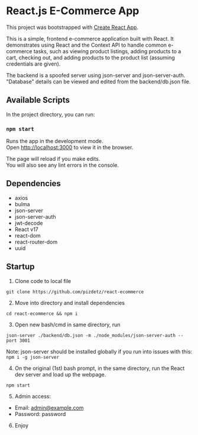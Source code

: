 # React.js E-Commerce App

This project was bootstrapped with [Create React App](https://github.com/facebook/create-react-app).

This is a simple, frontend e-commerce application built with React. It demonstrates using React and the Context API to handle 
common e-commerce tasks, such as viewing product listings, adding products to a cart, checking out, and adding products to the 
product list (assuming credentials are given).

The backend is a spoofed server using json-server and json-server-auth. "Database" details can be viewed and edited from the backend/db.json file.

## Available Scripts

In the project directory, you can run:

### `npm start`

Runs the app in the development mode.\
Open [http://localhost:3000](http://localhost:3000) to view it in the browser.

The page will reload if you make edits.\
You will also see any lint errors in the console.

## Dependencies

* axios
* bulma
* json-server
* json-server-auth
* jwt-decode
* React v17
* react-dom
* react-router-dom
* uuid

## Startup

1. Clone code to local file

`git clone https://github.com/pizdetz/react-ecommerce`

2. Move into directory and install dependencies

`cd react-ecommerce && npm i`

3. Open new bash/cmd in same directory, run

`json-server ./backend/db.json -m ./node_modules/json-server-auth --port 3001`

Note: json-server should be installed globally if you run into issues with this: `npm i -g json-server`

4. On the original (1st) bash prompt, in the same directory, run the React dev server and load up the webpage.

`npm start`

5. Admin access:
* Email: admin@example.com
* Password: password

6. Enjoy